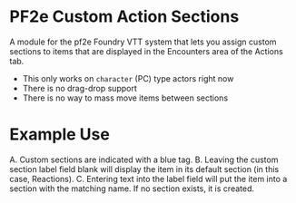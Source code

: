 # PF2e Custom Action Sections
A module for the pf2e Foundry VTT system that lets you assign custom sections to items that are displayed in the Encounters area of the Actions tab.

- This only works on `character` (PC) type actors right now
- There is no drag-drop support
- There is no way to mass move items between sections

# Example Use
A. Custom sections are indicated with a blue tag.
B. Leaving the custom section label field blank will display the item in its default section (in this case, Reactions).
C. Entering text into the label field will put the item into a section with the matching name. If no section exists, it is created.
